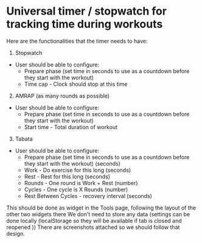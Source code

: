 # Universal timer / stopwatch for tracking time during workouts

Here are the functionalities that the timer needs to have:

1. Stopwatch
- User should be able to configure: 
    - Prepare phase (set time in seconds to use as a countdown before they start with the workout)
    - Time cap - Clock should stop at this time
    

2. AMRAP (as many rounds as possible)
- User should be able to configure: 
    - Prepare phase (set time in seconds to use as a countdown before they start with the workout)
    - Start time - Total duration of workout

3. Tabata
- User should be able to configure: 
    - Prepare phase (set time in seconds to use as a countdown before they start with the workout) (seconds)
    - Work - Do exercise for this long (seconds)
    - Rest - Rest for this long (seconds)
    - Rounds - One round is Work + Rest (number)
    - Cycles - One cycle is X Rounds (number)
    - Rest Between Cycles - recovery interval (seconds)

This should be done as widget in the Tools page, following the layout of the other two widgets there
We don't need to store any data (settings can be done locally (localStorage so they will be available if tab is closed and reopened ))
There are screenshots attached so we should follow that design. 

